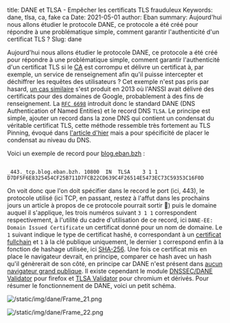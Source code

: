 title: DANE et TLSA - Empêcher les certificats TLS frauduleux
Keywords: dane, tlsa, ca, fake ca
Date: 2021-05-01
author: Eban
summary: Aujourd'hui nous allons étudier le protocole DANE, ce protocole a été créé pour répondre à une problématique simple, comment garantir l'authenticité d'un certificat TLS ?
Slug: dane

Aujourd'hui nous allons étudier le protocole DANE, ce protocole a été créé pour répondre à une problématique simple, comment garantir l'authenticité d'un certificat TLS si le [CA](https://fr.wikipedia.org/wiki/Autorit%C3%A9_de_certification) est corrompu et délivre un certificat à, par exemple, un service de renseignement afin qu'il puisse intercepter et déchiffrer les requêtes des utilisateurs ? Cet exemple n'est pas pris par hasard, [un cas similaire](https://security.googleblog.com/2013/12/further-improving-digital-certificate.html) s'est produit en 2013 où l'ANSSI avait délivré des certificats pour des domaines de Google, probablement à des fins de renseignement. La [`RFC 6698`](https://tools.ietf.org/html/rfc6698) introduit donc le standard DANE (DNS Authentication of Named Entities) et le record DNS `TLSA`. Le principe est simple, ajouter un record dans la zone DNS qui contient un condensat du véritable certificat TLS, cette méthode ressemble très fortement au TLS Pinning, évoqué dans [l'article d'hier](https://blog.eban.bzh/today-i-learned/dot-doh.html) mais a pour spécificité de placer le condensat au niveau du DNS.

Voici un exemple de record pour [blog.eban.bzh](http://blog.eban.bzh) :

```

_443._tcp.blog.eban.bzh. 10800	IN	TLSA	3 1 1 D7DF5F6E8325454CF25B711D7FCB22CD639C4F26514E5473EC73C59353C16F0D

```

On voit donc que l'on doit spécifier dans le record le port (ici, 443), le protocole utilisé (ici TCP, en passant, restez à l'affut dans les prochains jours un article à propos de ce protocole pourrait sortir 👀) puis le domaine auquel il s'applique, les trois numéros suivant `3 1 1` correspondent respectivement, à l'utilité du cadre d'utilisation de ce record, ici `DANE-EE: Domain Issued Certificate` un certificat donné pour un nom de domaine. Le `1` suivant indique le type de certificat hashé, `0` correspondant à un [certificat fullchain](https://en.wikipedia.org/wiki/Chain_of_trust) et `1` à la clé publique uniquement, le dernier `1` correspond enfin à la fonction de hashage utilisée, ici [SHA-256](https://en.wikipedia.org/wiki/SHA-2). Une fois ce certificat mis en place le navigateur devrait, en principe, comparer ce hash avec un hash qu'il génèrerait de son côté, en principe car DANE n'est présent dans [aucun navigateur grand publique](https://bugzilla.mozilla.org/show_bug.cgi?id=1479423). Il existe cependant le module [DNSSEC/DANE Validator](https://addons.mozilla.org/en-US/firefox/addon/dnssec-dane-validator) pour firefox et [TLSA Validator](https://chrome.google.com/webstore/detail/tlsa-validator/gmgeefghnadlmkpbjfamblomkoknhjga) pour chromium et dérivés. Pour résumer le fonctionnement de DANE, voici un petit schéma.

![/static/img/dane/Frame_21.png](/static/img/dane/Frame_21.png)

![/static/img/dane/Frame_22.png](/static/img/dane/Frame_22.png)
